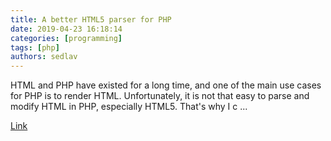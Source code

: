 ```yaml
---
title: A better HTML5 parser for PHP
date: 2019-04-23 16:18:14
categories: [programming]
tags: [php]
authors: sedlav
---
```


HTML and PHP have existed for a long time, and one of the main use cases for PHP is to render HTML. Unfortunately, it is not that easy to parse and modify HTML in PHP, especially HTML5. That's why I c ...

[Link](https://ivopetkov.com/b/a-better-html5-parser-for-php/)
